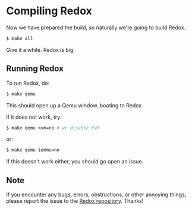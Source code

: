 Compiling Redox
===============

Now we have prepared the build, so naturally we're going to build Redox.


```sh
$ make all
```

Give it a while. Redox is big.

Running Redox
-------------

To run Redox, do:
```sh
$ make qemu
```

This should open up a Qemu window, booting to Redox.

If it does not work, try:

```sh
$ make qemu kvm=no # we disable KVM
```

or:

```sh
$ make qemu iommu=no
```

If this doesn't work either, you should go open an issue.

Note
----

If you encounter any bugs, errors, obstructions, or other annoying things, please report the issue to the [Redox repository]. Thanks!

[Redox repository]: https://github.com/redox-os/redox
